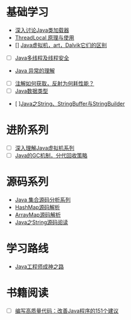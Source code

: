 # 基础学习
- [深入讨论Java类加载器](https://github.com/qmsggg/qmsggg_BlogCollect/issues/8)
- [ThreadLocal 原理与使用](https://github.com/qmsggg/qmsggg_BlogCollect/issues/21)
- [] [Java虚拟机，art，Dalvik它们的区别](https://github.com/qmsggg/qmsggg_BlogCollect/issues/79)
- [ ] [Java多线程及线程安全](https://github.com/qmsggg/qmsggg_BlogCollect/issues/81)
- [Java 异常的理解](https://github.com/qmsggg/qmsggg_BlogCollect/issues/90)
- [ ] [注解如何获取，反射为何耗性能？](https://github.com/qmsggg/qmsggg_BlogCollect/issues/164)
- [ ] [Java数据类型](https://github.com/qmsggg/qmsggg_BlogCollect/issues/167)
- [ ][Java之String、StringBuffer与StringBuilder](https://github.com/qmsggg/qmsggg_BlogCollect/issues/174)

# 进阶系列
- [ ] [深入理解Java虚拟机系列](https://github.com/qmsggg/qmsggg_BlogCollect/issues/98)
- [ ] [Java的GC机制，分代回收策略](https://github.com/qmsggg/qmsggg_BlogCollect/issues/165)

# 源码系列
- [Java 集合源码分析系列](https://juejin.im/entry/5b31bdf46fb9a00e9368a654?utm_source=gold_browser_extension)
- [HashMap源码解析](https://github.com/qmsggg/qmsggg_BlogCollect/issues/68)
- [ArrayMap源码解析](https://github.com/qmsggg/qmsggg_BlogCollect/issues/69)
- [Java之String源码阅读](https://github.com/qmsggg/qmsggg_BlogCollect/issues/74)

# 学习路线
- [Java工程师成神之路](https://github.com/qmsggg/qmsggg_BlogCollect/issues/32)

# 书籍阅读
- [ ] [编写高质量代码：改善Java程序的151个建议](https://github.com/qmsggg/qmsggg_BlogCollect/issues/104)
